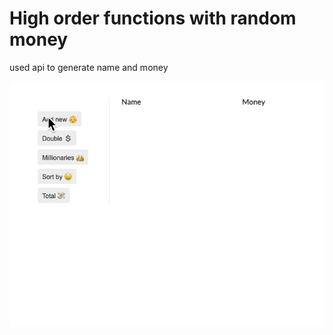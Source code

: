 # High order functions with random money

used api to generate name and money

![demo](https://github.com/charlisung/money-high-order-func/blob/main/Kapture%202021-09-04%20at%2011.15.43.gif)
